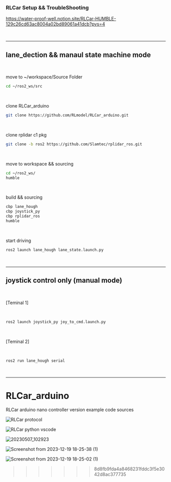 ### RLCar Setup && TroubleShooting

https://water-proof-well.notion.site/RLCar-HUMBLE-129c26cd63ac8004a02bd89061a41dcb?pvs=4

<br/>

-----

## lane_dection && manaul state machine mode

<br/>


move to ~/workspace/Source Folder

```bash
cd ~/ros2_ws/src
```

<br/>

clone RLCar_arduino

```bash
git clone https://github.com/RLmodel/RLCar_arduino.git
```

<br/>

clone rplidar c1 pkg

```bash
git clone -b ros2 https://github.com/Slamtec/rplidar_ros.git
```

<br/>

move to workspace && sourcing

```bash
cd ~/ros2_ws/
humble
```

<br/>

build && sourcing

```bash
cbp lane_hough
cbp joystick_py
cbp rplidar_ros
humble
```

<br/>

start driving

```bash
ros2 launch lane_hough lane_state.launch.py
```


<br/>

---
## joystick control only (manual mode)

<br/>

[Teminal 1]

<br/>

```bash
ros2 launch joystick_py joy_to_cmd.launch.py
```

<br/>

[Teminal 2]

<br/>

```bash
ros2 run lane_hough serial
```


<br/>

-----

# RLCar_arduino
RLCar arduino nano controller version example code sources

![RLCar protocol](https://github.com/RLmodel/RLCar_examples/assets/32663016/cd48e448-543a-4fa1-9cb9-6dc534248f62)

![RLCar python vscode](https://github.com/RLmodel/RLCar_examples/assets/32663016/c4755f75-ee9e-49e3-a644-b3255497b7d9)

![20230507_102923](https://github.com/RLmodel/RLCar_examples/assets/32663016/6c58d00c-3b32-47a8-96cd-43b2b0dcf592)

![Screenshot from 2023-12-19 18-25-38 (1)](https://github.com/RLmodel/RLCar_examples/assets/32663016/9b055f1f-4d0f-4ff6-a4be-e9a91b61590b)

![Screenshot from 2023-12-19 18-25-02 (1)](https://github.com/RLmodel/RLCar_examples/assets/32663016/1596c454-72bd-4acf-ba3f-b578542d5fde)
>>>>>>> 8d8fb9fda4a8468231fddc3f5e3042d8ac377735
